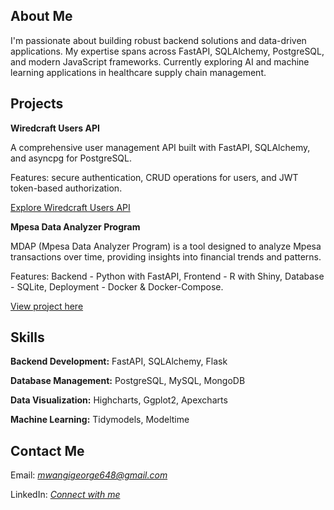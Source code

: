 ## About Me

I'm passionate about building robust backend solutions and data-driven applications. My expertise spans across FastAPI, SQLAlchemy, PostgreSQL, and modern JavaScript frameworks. Currently exploring AI and machine learning applications in healthcare supply chain management.

## Projects

**Wiredcraft Users API**

A comprehensive user management API built with FastAPI, SQLAlchemy, and asyncpg for PostgreSQL.

Features: secure authentication, CRUD operations for users, and JWT token-based authorization.

[Explore Wiredcraft Users API](https://github.com/mwangi-george/wiredcraft-backend-developer-test)

**Mpesa Data Analyzer Program**

MDAP (Mpesa Data Analyzer Program) is a tool designed to analyze Mpesa transactions over time, providing insights into financial trends and patterns.

Features: Backend - Python with FastAPI, Frontend - R with Shiny, Database - SQLite, Deployment - Docker & Docker-Compose.

[View project here](https://github.com/mwangi-george/mdap)

## Skills

**Backend Development:** FastAPI, SQLAlchemy, Flask

**Database Management:** PostgreSQL, MySQL, MongoDB

**Data Visualization:** Highcharts, Ggplot2, Apexcharts

**Machine Learning:** Tidymodels, Modeltime

## Contact Me

Email: *mwangigeorge648@gmail.com*

LinkedIn: *[Connect with me](https://www.linkedin.com/in/georgemwangikenya/)*
